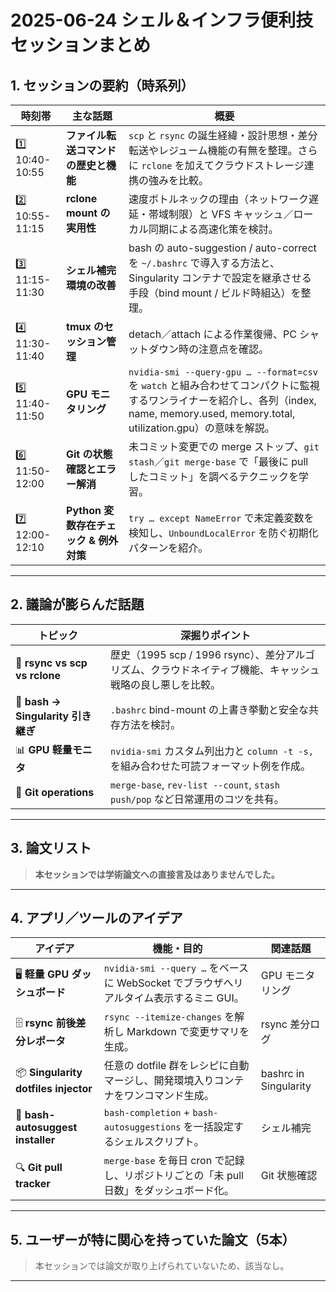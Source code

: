 # 2025-06-24  シェル＆インフラ便利技セッションまとめ

## 1. セッションの要約（時系列）
| 時刻帯 | 主な話題 | 概要 |
|-------|---------|------|
| 1️⃣ 10:40-10:55 | **ファイル転送コマンドの歴史と機能** | `scp` と `rsync` の誕生経緯・設計思想・差分転送やレジューム機能の有無を整理。さらに `rclone` を加えてクラウドストレージ連携の強みを比較。 |
| 2️⃣ 10:55-11:15 | **rclone mount の実用性** | 速度ボトルネックの理由（ネットワーク遅延・帯域制限）と VFS キャッシュ／ローカル同期による高速化策を検討。 |
| 3️⃣ 11:15-11:30 | **シェル補完環境の改善** | bash の auto-suggestion / auto-correct を `~/.bashrc` で導入する方法と、Singularity コンテナで設定を継承させる手段（bind mount / ビルド時組込）を整理。 |
| 4️⃣ 11:30-11:40 | **tmux のセッション管理** | detach／attach による作業復帰、PC シャットダウン時の注意点を確認。 |
| 5️⃣ 11:40-11:50 | **GPU モニタリング** | `nvidia-smi --query-gpu … --format=csv` を `watch` と組み合わせてコンパクトに監視するワンライナーを紹介し、各列（index, name, memory.used, memory.total, utilization.gpu）の意味を解説。 |
| 6️⃣ 11:50-12:00 | **Git の状態確認とエラー解消** | 未コミット変更での merge ストップ、`git stash`／`git merge-base` で「最後に pull したコミット」を調べるテクニックを学習。 |
| 7️⃣ 12:00-12:10 | **Python 変数存在チェック & 例外対策** | `try … except NameError` で未定義変数を検知し、`UnboundLocalError` を防ぐ初期化パターンを紹介。 |

---

## 2. 議論が膨らんだ話題
| トピック | 深掘りポイント |
|----------|---------------|
| 🚚 **rsync vs scp vs rclone** | 歴史（1995 scp / 1996 rsync）、差分アルゴリズム、クラウドネイティブ機能、キャッシュ戦略の良し悪しを比較。 |
| 🐚 **bash → Singularity 引き継ぎ** | `.bashrc` bind-mount の上書き挙動と安全な共存方法を検討。 |
| 📊 **GPU 軽量モニタ** | `nvidia-smi` カスタム列出力と `column -t -s,` を組み合わせた可読フォーマット例を作成。 |
| 🔧 **Git operations** | `merge-base`, `rev-list --count`, `stash push/pop` など日常運用のコツを共有。 |

---

## 3. 論文リスト
> **本セッションでは学術論文への直接言及はありませんでした。**

---

## 4. アプリ／ツールのアイデア
| アイデア | 機能・目的 | 関連話題 |
|----------|-----------|-----------|
| 🖥 **軽量 GPU ダッシュボード** | `nvidia-smi --query …` をベースに WebSocket でブラウザへリアルタイム表示するミニ GUI。 | GPU モニタリング |
| 🗄 **rsync 前後差分レポータ** | `rsync --itemize-changes` を解析し Markdown で変更サマリを生成。 | rsync 差分ログ |
| 📦 **Singularity dotfiles injector** | 任意の dotfile 群をレシピに自動マージし、開発環境入りコンテナをワンコマンド生成。 | bashrc in Singularity |
| 🐚 **bash-autosuggest installer** | `bash-completion` + `bash-autosuggestions` を一括設定するシェルスクリプト。 | シェル補完 |
| 🔍 **Git pull tracker** | `merge-base` を毎日 cron で記録し、リポジトリごとの「未 pull 日数」をダッシュボード化。 | Git 状態確認 |

---

## 5. ユーザーが特に関心を持っていた論文（5本）  
> 本セッションでは論文が取り上げられていないため、該当なし。

---


